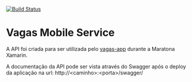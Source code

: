 [![Build Status](https://travis-ci.org/guicmachado/vagas-mobile-service.svg?branch=master)](https://travis-ci.org/guicmachado/vagas-mobile-service)

# Vagas Mobile Service
A API foi criada para ser utilizada pelo [vagas-app](https://github.com/guicmachado/vagas-app) durante a Maratona Xamarin.

A documentação da API pode ser vista através do Swagger após o deploy da aplicação na url: http://\<caminho\>:\<porta\>/swagger/

